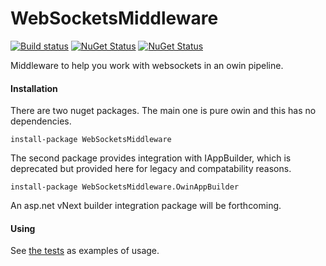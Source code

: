 WebSocketsMiddleware
====================

[![Build status](https://ci.appveyor.com/api/projects/status/ox3wa91nq1wiw57t)](https://ci.appveyor.com/project/damianh/websocketsmiddleware) [![NuGet Status](http://img.shields.io/nuget/v/WebSocketsMiddleware.svg?style=flat)](https://www.nuget.org/packages/WebSocketsMiddleware/) [![NuGet Status](http://img.shields.io/nuget/v/WebSocketsMiddleware.OwinAppBuilder.svg?style=flat)](https://www.nuget.org/packages/WebSocketsMiddleware.OwinAppBuilder/)

Middleware to help you work with websockets in an owin pipeline.

#### Installation

There are two nuget packages. The main one is pure owin and this has no dependencies.

`install-package WebSocketsMiddleware`

The second package provides integration with IAppBuilder, which is deprecated but provided here for legacy and compatability reasons.

`install-package WebSocketsMiddleware.OwinAppBuilder`

An asp.net vNext builder integration package will be forthcoming.

#### Using

See [the tests](https://github.com/damianh/WebSocketsMiddleware/blob/master/src/WebSocketsMiddleware.Tests/WebSocketsMiddlewareTests.cs) as examples of usage.
